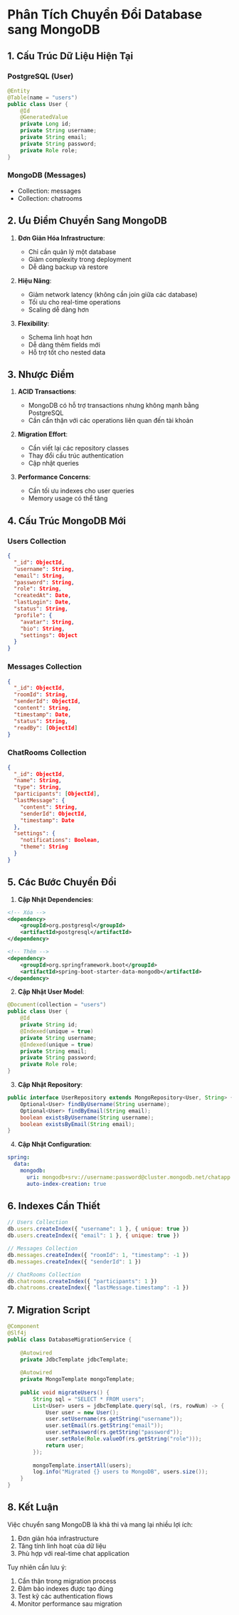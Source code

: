 # Phân Tích Chuyển Đổi Database sang MongoDB

## 1. Cấu Trúc Dữ Liệu Hiện Tại

### PostgreSQL (User)
```java
@Entity
@Table(name = "users")
public class User {
    @Id
    @GeneratedValue
    private Long id;
    private String username;
    private String email;
    private String password;
    private Role role;
}
```

### MongoDB (Messages)
- Collection: messages
- Collection: chatrooms

## 2. Ưu Điểm Chuyển Sang MongoDB

1. **Đơn Giản Hóa Infrastructure**:
   - Chỉ cần quản lý một database
   - Giảm complexity trong deployment
   - Dễ dàng backup và restore

2. **Hiệu Năng**:
   - Giảm network latency (không cần join giữa các database)
   - Tối ưu cho real-time operations
   - Scaling dễ dàng hơn

3. **Flexibility**:
   - Schema linh hoạt hơn
   - Dễ dàng thêm fields mới
   - Hỗ trợ tốt cho nested data

## 3. Nhược Điểm

1. **ACID Transactions**:
   - MongoDB có hỗ trợ transactions nhưng không mạnh bằng PostgreSQL
   - Cần cẩn thận với các operations liên quan đến tài khoản

2. **Migration Effort**:
   - Cần viết lại các repository classes
   - Thay đổi cấu trúc authentication
   - Cập nhật queries

3. **Performance Concerns**:
   - Cần tối ưu indexes cho user queries
   - Memory usage có thể tăng

## 4. Cấu Trúc MongoDB Mới

### Users Collection
```json
{
  "_id": ObjectId,
  "username": String,
  "email": String,
  "password": String,
  "role": String,
  "createdAt": Date,
  "lastLogin": Date,
  "status": String,
  "profile": {
    "avatar": String,
    "bio": String,
    "settings": Object
  }
}
```

### Messages Collection
```json
{
  "_id": ObjectId,
  "roomId": String,
  "senderId": ObjectId,
  "content": String,
  "timestamp": Date,
  "status": String,
  "readBy": [ObjectId]
}
```

### ChatRooms Collection
```json
{
  "_id": ObjectId,
  "name": String,
  "type": String,
  "participants": [ObjectId],
  "lastMessage": {
    "content": String,
    "senderId": ObjectId,
    "timestamp": Date
  },
  "settings": {
    "notifications": Boolean,
    "theme": String
  }
}
```

## 5. Các Bước Chuyển Đổi

1. **Cập Nhật Dependencies**:
```xml
<!-- Xóa -->
<dependency>
    <groupId>org.postgresql</groupId>
    <artifactId>postgresql</artifactId>
</dependency>

<!-- Thêm -->
<dependency>
    <groupId>org.springframework.boot</groupId>
    <artifactId>spring-boot-starter-data-mongodb</artifactId>
</dependency>
```

2. **Cập Nhật User Model**:
```java
@Document(collection = "users")
public class User {
    @Id
    private String id;
    @Indexed(unique = true)
    private String username;
    @Indexed(unique = true)
    private String email;
    private String password;
    private Role role;
}
```

3. **Cập Nhật Repository**:
```java
public interface UserRepository extends MongoRepository<User, String> {
    Optional<User> findByUsername(String username);
    Optional<User> findByEmail(String email);
    boolean existsByUsername(String username);
    boolean existsByEmail(String email);
}
```

4. **Cập Nhật Configuration**:
```yaml
spring:
  data:
    mongodb:
      uri: mongodb+srv://username:password@cluster.mongodb.net/chatapp
      auto-index-creation: true
```

## 6. Indexes Cần Thiết

```javascript
// Users Collection
db.users.createIndex({ "username": 1 }, { unique: true })
db.users.createIndex({ "email": 1 }, { unique: true })

// Messages Collection
db.messages.createIndex({ "roomId": 1, "timestamp": -1 })
db.messages.createIndex({ "senderId": 1 })

// ChatRooms Collection
db.chatrooms.createIndex({ "participants": 1 })
db.chatrooms.createIndex({ "lastMessage.timestamp": -1 })
```

## 7. Migration Script

```java
@Component
@Slf4j
public class DatabaseMigrationService {
    
    @Autowired
    private JdbcTemplate jdbcTemplate;
    
    @Autowired
    private MongoTemplate mongoTemplate;
    
    public void migrateUsers() {
        String sql = "SELECT * FROM users";
        List<User> users = jdbcTemplate.query(sql, (rs, rowNum) -> {
            User user = new User();
            user.setUsername(rs.getString("username"));
            user.setEmail(rs.getString("email"));
            user.setPassword(rs.getString("password"));
            user.setRole(Role.valueOf(rs.getString("role")));
            return user;
        });
        
        mongoTemplate.insertAll(users);
        log.info("Migrated {} users to MongoDB", users.size());
    }
}
```

## 8. Kết Luận

Việc chuyển sang MongoDB là khả thi và mang lại nhiều lợi ích:
1. Đơn giản hóa infrastructure
2. Tăng tính linh hoạt của dữ liệu
3. Phù hợp với real-time chat application

Tuy nhiên cần lưu ý:
1. Cẩn thận trong migration process
2. Đảm bảo indexes được tạo đúng
3. Test kỹ các authentication flows
4. Monitor performance sau migration
